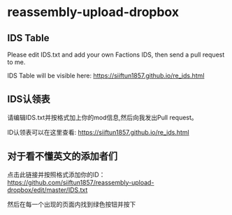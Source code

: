 # reassembly-upload-dropbox
## IDS Table
Please edit IDS.txt and add your own Factions IDS, then send a pull request to me. 

IDS Table will be visible here: https://siiftun1857.github.io/re_ids.html

## IDS认领表
请编辑IDS.txt并按格式加上你的mod信息,然后向我发出Pull request。

ID认领表可以在这里查看: https://siiftun1857.github.io/re_ids.html

## 对于看不懂英文的添加者们
点击此链接并按照格式添加你的ID：https://github.com/siiftun1857/reassembly-upload-dropbox/edit/master/IDS.txt

然后在每一个出现的页面内找到绿色按钮并按下
